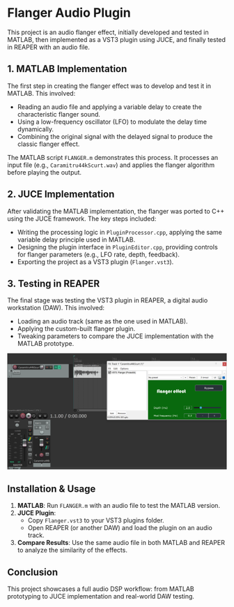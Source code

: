 # Flanger Audio Plugin

This project is an audio flanger effect, initially developed and tested in MATLAB, then implemented as a VST3 plugin using JUCE, and finally tested in REAPER with an audio file.

## 1. MATLAB Implementation

The first step in creating the flanger effect was to develop and test it in MATLAB. This involved:

- Reading an audio file and applying a variable delay to create the characteristic flanger sound.
- Using a low-frequency oscillator (LFO) to modulate the delay time dynamically.
- Combining the original signal with the delayed signal to produce the classic flanger effect.

The MATLAB script `FLANGER.m` demonstrates this process. It processes an input file (e.g., `Caramitru44kScurt.wav`) and applies the flanger algorithm before playing the output.

## 2. JUCE Implementation

After validating the MATLAB implementation, the flanger was ported to C++ using the JUCE framework. The key steps included:

- Writing the processing logic in `PluginProcessor.cpp`, applying the same variable delay principle used in MATLAB.
- Designing the plugin interface in `PluginEditor.cpp`, providing controls for flanger parameters (e.g., LFO rate, depth, feedback).
- Exporting the project as a VST3 plugin (`Flanger.vst3`).

## 3. Testing in REAPER

The final stage was testing the VST3 plugin in REAPER, a digital audio workstation (DAW). This involved:

- Loading an audio track (same as the one used in MATLAB).
- Applying the custom-built flanger plugin.
- Tweaking parameters to compare the JUCE implementation with the MATLAB prototype.

![Flanger](Juce/REAPER_Implementation.png)

## Installation & Usage

1. **MATLAB**: Run `FLANGER.m` with an audio file to test the MATLAB version.
2. **JUCE Plugin**:
   - Copy `Flanger.vst3` to your VST3 plugins folder.
   - Open REAPER (or another DAW) and load the plugin on an audio track.
3. **Compare Results**: Use the same audio file in both MATLAB and REAPER to analyze the similarity of the effects.

## Conclusion

This project showcases a full audio DSP workflow: from MATLAB prototyping to JUCE implementation and real-world DAW testing.
